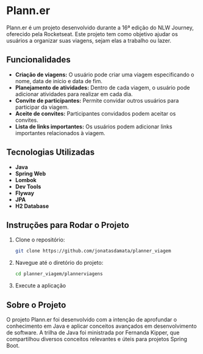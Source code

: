 # Plann.er

Plann.er é um projeto desenvolvido durante a 16ª edição do NLW Journey, oferecido pela Rocketseat. Este projeto tem como objetivo ajudar os usuários a organizar suas viagens, sejam elas a trabalho ou lazer.

## Funcionalidades

- **Criação de viagens:** O usuário pode criar uma viagem especificando o nome, data de início e data de fim.
- **Planejamento de atividades:** Dentro de cada viagem, o usuário pode adicionar atividades para realizar em cada dia.
- **Convite de participantes:** Permite convidar outros usuários para participar da viagem.
- **Aceite de convites:** Participantes convidados podem aceitar os convites.
- **Lista de links importantes:** Os usuários podem adicionar links importantes relacionados à viagem.

## Tecnologias Utilizadas

- **Java**
- **Spring Web**
- **Lombok**
- **Dev Tools**
- **Flyway**
- **JPA**
- **H2 Database**

## Instruções para Rodar o Projeto

1. Clone o repositório:
   ```bash
   git clone https://github.com/jonatasdamata/planner_viagem
   ```
   
2. Navegue até o diretório do projeto:
   ```bash
   cd planner_viagem/plannerviagens

   ```

3. Execute a aplicação
 

## Sobre o Projeto
O projeto Plann.er foi desenvolvido com a intenção de aprofundar o conhecimento em Java e aplicar conceitos avançados em desenvolvimento de software. A trilha de Java foi ministrada por Fernanda Kipper, que compartilhou diversos conceitos relevantes e úteis para projetos Spring Boot.


